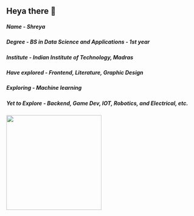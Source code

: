 ## Heya there 👋  
##### Name - Shreya 
##### Degree - BS in Data Science and Applications - 1st year
##### Institute - Indian Institute of Technology, Madras
##### Have explored - Frontend, Literature, Graphic Design
##### Exploring - Machine learning
##### Yet to Explore - Backend, Game Dev, IOT, Robotics, and Electrical, etc.

<img src="https://avatars.githubusercontent.com/u/60391776?v=4" style="height:250px"/>
<!--
**porwalshreyaa/porwalshreyaa** is a ✨ _special_ ✨ repository because its `README.md` (this file) appears on your GitHub profile.

Here are some ideas to get you started:

- 🔭 I’m currently working on ...
- 🌱 I’m currently learning ...
- 👯 I’m looking to collaborate on ...
- 🤔 I’m looking for help with ...
- 💬 Ask me about ...
- 📫 How to reach me: ...
- 😄 Pronouns: ...
- ⚡ Fun fact: ...
-->

 <img src="https://github-readme-streak-stats.herokuapp.com/?user=porwalshreyaa"/>



[![shreyaporwal's GitHub | Topics](https://stats.quine.sh/shreyaporwal/topics-over-time?theme=dark)](https://quine.sh?utm_source=widgets&utm_campaign=shreyaporwal)

